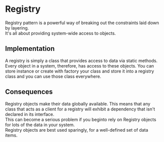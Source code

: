 # Registry

Registry pattern is a powerful way of breaking out the constraints laid down by layering.  
It's all about providing system-wide access to objects.


## Implementation

A registry is simply a class that provides access to data via static methods.  
Every object in a system, therefore, has access to these objects.
You can store instance or create with factory your class and store it into a registry class and you can use those class everywhere.

## Consequences

Registry objects make their data globally available. This means that any class that acts as a client for a registry will exhibit a dependency that isn't declared in its interface.  
This can become a serious problem if you beginto rely on Registry objects for lots of the data in your system.  
Registry objects are best used sparingly, for a well-defined set of data items.


